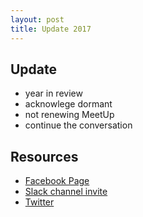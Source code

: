 ```yaml
---
layout: post
title: Update 2017
---
```


## Update

* year in review
* acknowlege dormant
* not renewing MeetUp
* continue the conversation

## Resources

* [Facebook Page](https://t.co/1t7rtJhiGW)
* [Slack channel invite](https://docs.google.com/forms/d/e/1FAIpQLScjMRLiiKXqeHCjCSAD37mFxJdH5fskiok-LUaIGtPUZ63glw/viewform)
* [Twitter](https://twitter.com/opendatapei)

 
